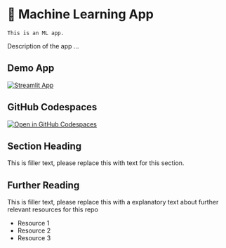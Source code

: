 # 🤖 Machine Learning App
```
This is an ML app.
```

Description of the app ...

## Demo App

[![Streamlit App](https://static.streamlit.io/badges/streamlit_badge_black_white.svg)](https://gy-machinelearning.streamlit.app/)

## GitHub Codespaces

[![Open in GitHub Codespaces](https://github.com/codespaces/badge.svg)](https://codespaces.new/streamlit/app-starter-kit?quickstart=1)

## Section Heading

This is filler text, please replace this with text for this section.

## Further Reading

This is filler text, please replace this with a explanatory text about further relevant resources for this repo
- Resource 1
- Resource 2
- Resource 3
